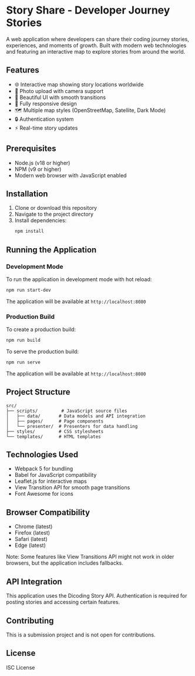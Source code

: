 # Story Share - Developer Journey Stories

A web application where developers can share their coding journey stories, experiences, and moments of growth. Built with modern web technologies and featuring an interactive map to explore stories from around the world.

## Features

- 🌐 Interactive map showing story locations worldwide
- 📸 Photo upload with camera support
- 🎨 Beautiful UI with smooth transitions
- 📱 Fully responsive design
- 🗺️ Multiple map styles (OpenStreetMap, Satellite, Dark Mode)
- 🔒 Authentication system
- ⚡ Real-time story updates

## Prerequisites

- Node.js (v18 or higher)
- NPM (v9 or higher)
- Modern web browser with JavaScript enabled

## Installation

1. Clone or download this repository
2. Navigate to the project directory
3. Install dependencies:
   ```bash
   npm install
   ```

## Running the Application

### Development Mode
To run the application in development mode with hot reload:
```bash
npm run start-dev
```
The application will be available at `http://localhost:8080`

### Production Build
To create a production build:
```bash
npm run build
```

To serve the production build:
```bash
npm run serve
```
The application will be available at `http://localhost:8080`

## Project Structure

```
src/
├── scripts/         # JavaScript source files
│   ├── data/       # Data models and API integration
│   ├── pages/      # Page components
│   └── presenter/  # Presenters for data handling
├── styles/         # CSS stylesheets
└── templates/      # HTML templates
```

## Technologies Used

- Webpack 5 for bundling
- Babel for JavaScript compatibility
- Leaflet.js for interactive maps
- View Transition API for smooth page transitions
- Font Awesome for icons

## Browser Compatibility

- Chrome (latest)
- Firefox (latest)
- Safari (latest)
- Edge (latest)

Note: Some features like View Transitions API might not work in older browsers, but the application includes fallbacks.

## API Integration

This application uses the Dicoding Story API. Authentication is required for posting stories and accessing certain features.

## Contributing

This is a submission project and is not open for contributions.

## License

ISC License
